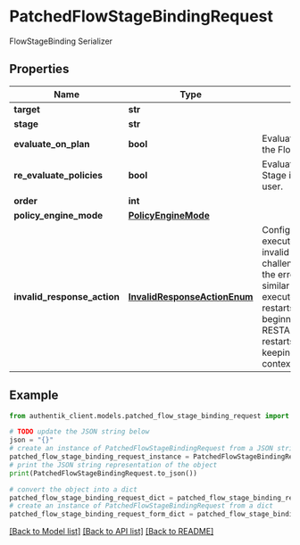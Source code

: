 # PatchedFlowStageBindingRequest

FlowStageBinding Serializer

## Properties

Name | Type | Description | Notes
------------ | ------------- | ------------- | -------------
**target** | **str** |  | [optional] 
**stage** | **str** |  | [optional] 
**evaluate_on_plan** | **bool** | Evaluate policies during the Flow planning process. | [optional] 
**re_evaluate_policies** | **bool** | Evaluate policies when the Stage is present to the user. | [optional] 
**order** | **int** |  | [optional] 
**policy_engine_mode** | [**PolicyEngineMode**](PolicyEngineMode.md) |  | [optional] 
**invalid_response_action** | [**InvalidResponseActionEnum**](InvalidResponseActionEnum.md) | Configure how the flow executor should handle an invalid response to a challenge. RETRY returns the error message and a similar challenge to the executor. RESTART restarts the flow from the beginning, and RESTART_WITH_CONTEXT restarts the flow while keeping the current context. | [optional] 

## Example

```python
from authentik_client.models.patched_flow_stage_binding_request import PatchedFlowStageBindingRequest

# TODO update the JSON string below
json = "{}"
# create an instance of PatchedFlowStageBindingRequest from a JSON string
patched_flow_stage_binding_request_instance = PatchedFlowStageBindingRequest.from_json(json)
# print the JSON string representation of the object
print(PatchedFlowStageBindingRequest.to_json())

# convert the object into a dict
patched_flow_stage_binding_request_dict = patched_flow_stage_binding_request_instance.to_dict()
# create an instance of PatchedFlowStageBindingRequest from a dict
patched_flow_stage_binding_request_form_dict = patched_flow_stage_binding_request.from_dict(patched_flow_stage_binding_request_dict)
```
[[Back to Model list]](../README.md#documentation-for-models) [[Back to API list]](../README.md#documentation-for-api-endpoints) [[Back to README]](../README.md)


